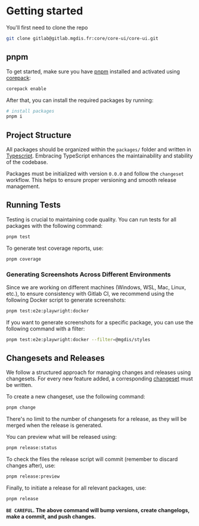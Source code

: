 # Getting started

You'll first need to clone the repo

```sh
git clone gitlab@gitlab.mgdis.fr:core/core-ui/core-ui.git
```

## pnpm

To get started, make sure you have [pnpm](https://pnpm.io/) installed and activated using [corepack](https://nodejs.org/api/corepack.html):

```sh
corepack enable
```

After that, you can install the required packages by running:

```sh
# install packages
pnpm i
```

## Project Structure

All packages should be organized within the `packages/` folder and written in [Typescript](https://www.typescriptlang.org/). Embracing TypeScript enhances the maintainability and stability of the codebase.

Packages must be initialized with version `0.0.0` and follow the `changeset` workflow. This helps to ensure proper versioning and smooth release management.

## Running Tests

Testing is crucial to maintaining code quality. You can run tests for all packages with the following command:

```sh
pnpm test
```

To generate test coverage reports, use:

```sh
pnpm coverage
```

### Generating Screenshots Across Different Environments

Since we are working on different machines (Windows, WSL, Mac, Linux, etc.), to ensure consistency with Gitlab CI, we recommend using the following Docker script to generate screenshots:

```sh
pnpm test:e2e:playwright:docker
```

If you want to generate screenshots for a specific package, you can use the following command with a filter:

```sh
pnpm test:e2e:playwright:docker --filter=@mgdis/styles
```

## Changesets and Releases

We follow a structured approach for managing changes and releases using changesets. For every new feature added, a corresponding [changeset](https://github.com/changesets/changesets) must be written.

To create a new changeset, use the following command:

```sh
pnpm change
```

There's no limit to the number of changesets for a release, as they will be merged when the release is generated.

You can preview what will be released using:

```sh
pnpm release:status
```

To check the files the release script will commit (remember to discard changes after), use:

```sh
pnpm release:preview
```

Finally, to initiate a release for all relevant packages, use:

```sh
pnpm release
```

**`BE CAREFUL`. The above command will bump versions, create changelogs, make a commit, and push changes.**
